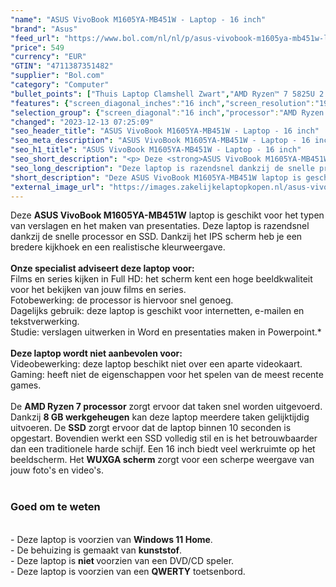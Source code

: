 ```yaml
---
"name": "ASUS VivoBook M1605YA-MB451W - Laptop - 16 inch"
"brand": "Asus"
"feed_url": "https://www.bol.com/nl/nl/p/asus-vivobook-m1605ya-mb451w-laptop-16-inch/9300000159991629"
"price": 549
"currency": "EUR"
"GTIN": "4711387351482"
"supplier": "Bol.com"
"category": "Computer"
"bullet_points": ["Thuis Laptop Clamshell Zwart","AMD Ryzen™ 7 5825U 2 GHz","40,6 cm (16\") WUXGA 1920 x 1200 Pixels IPS LED backlight 16:10","8 GB DDR4-SDRAM","512 GB SSD","AMD Radeon Graphics","Wi-Fi 5 (802.11ac) Bluetooth 5.1","Lithium-Ion (Li-Ion) 42 Wh 45 W","Windows 11 Home 64-bit"]
"features": {"screen_diagonal_inches":"16 inch","screen_resolution":"1920 x 1200 Pixels","processor_family":"AMD Ryzen™ 7","memory_size":"8 GB","memory_type":"DDR4-SDRAM","total_storage_space":"512 GB","operating_system":"Windows 11 Home","battery_capacity":"42 Wh","width":"358,7 mm","depth":"249,5 mm","height":"19,9 mm","weight":"1,88 kg","graphics_card":"AMD Radeon Graphics"}
"selection_group": {"screen_diagonal":"16 inch","processor":"AMD Ryzen 7","changed_price_past_3_days":false,"product_family":"VivoBook"}
"changed": "2023-12-13 07:25:09"
"seo_header_title": "ASUS VivoBook M1605YA-MB451W - Laptop - 16 inch"
"seo_meta_description": "ASUS VivoBook M1605YA-MB451W - Laptop - 16 inch"
"seo_h1_title": "ASUS VivoBook M1605YA-MB451W - Laptop - 16 inch"
"seo_short_description": "<p> Deze <strong>ASUS VivoBook M1605YA-MB451W</strong> laptop is geschikt voor het typen van verslagen en het maken van presentaties."
"seo_long_description": "Deze laptop is razendsnel dankzij de snelle processor en SSD. Dankzij het IPS scherm heb je een bredere kijkhoek en een realistische kleurweergave. <br /><br /><strong>Onze specialist adviseert deze laptop voor:</strong><br />Films en series kijken in Full HD: het scherm kent een hoge beeldkwaliteit voor het bekijken van jouw films en series. <br />Fotobewerking: de processor is hiervoor snel genoeg. <br />Dagelijks gebruik: deze laptop is geschikt voor internetten, e-mailen en tekstverwerking. <br />Studie: verslagen uitwerken in Word en presentaties maken in Powerpoint. *<br /><br /><strong>Deze laptop wordt niet aanbevolen voor:</strong><br />Videobewerking: deze laptop beschikt niet over een aparte videokaart. <br />Gaming: heeft niet de eigenschappen voor het spelen van de meest recente games. <br /><br />De <strong>AMD Ryzen 7 processor</strong> zorgt ervoor dat taken snel worden uitgevoerd. Dankzij <strong>8 GB werkgeheugen</strong> kan deze laptop meerdere taken gelijktijdig uitvoeren. De <strong>SSD</strong> zorgt ervoor dat de laptop binnen 10 seconden is opgestart. Bovendien werkt een SSD volledig stil en is het betrouwbaarder dan een traditionele harde schijf. Een 16 inch biedt veel werkruimte op het beeldscherm. Het <strong>WUXGA scherm</strong> zorgt voor een scherpe weergave van jouw foto's en video's. <br /><br /> </p> <h3>Goed om te weten</h3> <p> <br />- Deze laptop is voorzien van <strong>Windows 11 Home</strong>. <br />- De behuizing is gemaakt van <strong>kunststof</strong>. <br />- Deze laptop is <strong>niet </strong>voorzien van een DVD/CD speler. <br />- Deze laptop is voorzien van een <strong>QWERTY</strong> toetsenbord. </p>"
"short_description": "Deze ASUS VivoBook M1605YA-MB451W laptop is geschikt voor het typen van verslagen en het maken van presentaties. Deze laptop is razendsnel dankzij de snelle processor en SSD. Dankzij het IPS scherm heb je een bredere kijkhoek en een realistische kleurweergave. Onze specialist adviseert deze laptop voor: Films en series kijken in Full HD: het scherm kent een hoge beeldkwaliteit voor het bekijken van jouw films en series. Fotobewerking: de processor is hiervoor snel genoeg. Dagelijks gebruik: deze laptop is geschikt voor internetten, e-mailen en tekstverwerking. Studie: verslagen uitwerken in Word en presentaties maken in Powerpoint.* Deze laptop wordt niet aanbevolen voor: Videobewerking: deze laptop beschikt niet over een aparte videokaart. Gaming: heeft niet de eigenschappen voor het spelen van de meest recente games. De AMD Ryzen 7 processor zorgt ervoor dat taken snel worden uitgevoerd. Dankzij 8 GB werkgeheugen kan deze laptop meerdere taken gelijktijdig uitvoeren. De SSD zorgt ervoor dat de laptop binnen 10 seconden is opgestart. Bovendien werkt een SSD volledig stil en is het betrouwbaarder dan een traditionele harde schijf. Een 16 inch biedt veel werkruimte op het beeldscherm. Het WUXGA scherm zorgt voor een scherpe weergave van jouw foto's en video's. Goed om te weten - Deze laptop is voorzien van Windows 11 Home. - De behuizing is gemaakt van kunststof. - Deze laptop is niet voorzien van een DVD/CD speler. - Deze laptop is voorzien van een QWERTY toetsenbord."
"external_image_url": "https://images.zakelijkelaptopkopen.nl/asus-vivobook-m1605ya-mb451w-laptop-16-inch.webp"
---
```


<p> Deze <strong>ASUS VivoBook M1605YA-MB451W</strong> laptop is geschikt voor het typen van verslagen en het maken van presentaties. Deze laptop is razendsnel dankzij de snelle processor en SSD. Dankzij het IPS scherm heb je een bredere kijkhoek en een realistische kleurweergave.<br /><br /><strong>Onze specialist adviseert deze laptop voor:</strong><br />Films en series kijken in Full HD: het scherm kent een hoge beeldkwaliteit voor het bekijken van jouw films en series.<br />Fotobewerking: de processor is hiervoor snel genoeg.<br />Dagelijks gebruik: deze laptop is geschikt voor internetten, e-mailen en tekstverwerking.<br />Studie: verslagen uitwerken in Word en presentaties maken in Powerpoint.*<br /><br /><strong>Deze laptop wordt niet aanbevolen voor:</strong><br />Videobewerking: deze laptop beschikt niet over een aparte videokaart.<br />Gaming: heeft niet de eigenschappen voor het spelen van de meest recente games.<br /><br />De <strong>AMD Ryzen 7 processor</strong> zorgt ervoor dat taken snel worden uitgevoerd. Dankzij <strong>8 GB werkgeheugen</strong> kan deze laptop meerdere taken gelijktijdig uitvoeren. De <strong>SSD</strong> zorgt ervoor dat de laptop binnen 10 seconden is opgestart. Bovendien werkt een SSD volledig stil en is het betrouwbaarder dan een traditionele harde schijf. Een 16 inch biedt veel werkruimte op het beeldscherm. Het <strong>WUXGA scherm</strong> zorgt voor een scherpe weergave van jouw foto's en video's.<br /><br /> </p> <h3>Goed om te weten</h3> <p> <br />- Deze laptop is voorzien van <strong>Windows 11 Home</strong>.<br />- De behuizing is gemaakt van <strong>kunststof</strong>.<br />- Deze laptop is <strong>niet </strong>voorzien van een DVD/CD speler.<br />- Deze laptop is voorzien van een <strong>QWERTY</strong> toetsenbord. </p>